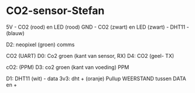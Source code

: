 # CO2-sensor-Stefan

5V - CO2 (rood) en LED (rood)
GND - CO2 (zwart) en  LED (zwart)  - DHT11 - (blauw)

D2: neopixel (groen) comms

CO2 (UART)
D0: Co2 groen (kant van sensor, RX)
D4: CO2 (geel- TX)

cO2: (PPM)
D3: co2 groen (kant van voeding) PPM

D1: DHT11 (wit) - data
3v3: dht + (oranje)
Pullup WEERSTAND tussen DATA en +





